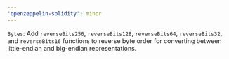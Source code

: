 ```yaml
---
'openzeppelin-solidity': minor
---
```


`Bytes`: Add `reverseBits256`, `reverseBits128`, `reverseBits64`, `reverseBits32`, and `reverseBits16` functions to reverse byte order for converting between little-endian and big-endian representations.
